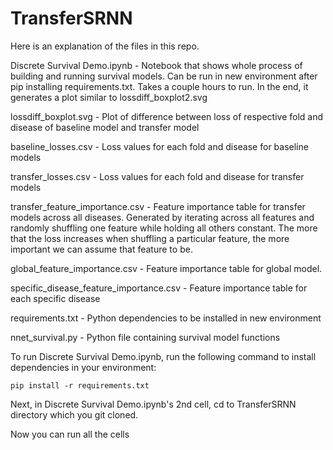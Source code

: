 # TransferSRNN

Here is an explanation of the files in this repo.

Discrete Survival Demo.ipynb - Notebook that shows whole process of building and running survival models. Can be run in new environment after pip installing requirements.txt. Takes a couple hours to run. In the end, it generates a plot similar to lossdiff_boxplot2.svg

lossdiff_boxplot.svg - Plot of difference between loss of respective fold and disease of baseline model and transfer model

baseline_losses.csv - Loss values for each fold and disease for baseline models

transfer_losses.csv - Loss values for each fold and disease for transfer models

transfer_feature_importance.csv - Feature importance table for transfer models across all diseases. Generated by iterating across all features and randomly shuffling one feature while holding all others constant. The more that the loss increases when shuffling a particular feature, the more important we can assume that feature to be.

global_feature_importance.csv - Feature importance table for global model.

specific_disease_feature_importance.csv - Feature importance table for each specific disease

requirements.txt - Python dependencies to be installed in new environment

nnet_survival.py - Python file containing survival model functions



To run Discrete Survival Demo.ipynb, run the following command to install dependencies in your environment:

`pip install -r requirements.txt`

Next, in Discrete Survival Demo.ipynb's 2nd cell, cd to TransferSRNN directory which you git cloned.

Now you can run all the cells
